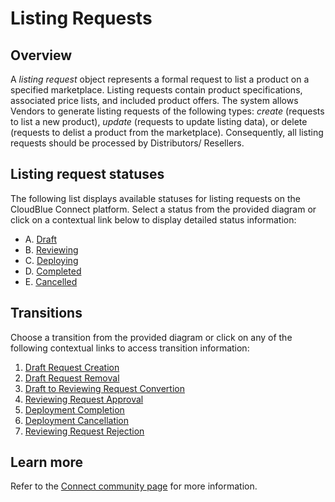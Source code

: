 # Listing Requests
## Overview
A *listing request* object represents a formal request to list a product on a specified marketplace. Listing requests contain product specifications, associated price lists, and included product offers. 
The system allows Vendors to generate listing requests of the following types: *create* (requests to list a new product), *update* (requests to update listing data), or delete (requests to delist a product from the marketplace). Consequently, all listing requests should be processed by Distributors/ Resellers.
## Listing request statuses
The following list displays available statuses for listing requests on the CloudBlue Connect platform. Select a status from the provided diagram or click on a contextual link below to display detailed status information:

* A. [Draft](s-a-draft.html)
* B. [Reviewing](s-b-reviewing.html)
* C. [Deploying](s-c-deploying.html)
* D. [Completed](s-d-completed.html)  
* E. [Cancelled](s-e-cancelled.html)
## Transitions
Choose a transition from the provided diagram or click on any of the following contextual links to access transition information:

1. [Draft Request Creation](t-1-new-draft.html)
2. [Draft Request Removal](t-2-draft-deleted.html)
3. [Draft to Reviewing Request Convertion](t-3-draft-reviewing.html)
4. [Reviewing Request Approval](t-4-reviewing-deploying.html)
5. [Deployment Completion](t-5-deploying-completed.html)
6. [Deployment Cancellation](t-6-deploying-cancelled.html)
7. [Reviewing Request Rejection](t-7-reviewing-cancelled)
## Learn more
Refer to the [Connect community page](https://connect.cloudblue.com/community/modules/listings/) for more information.

